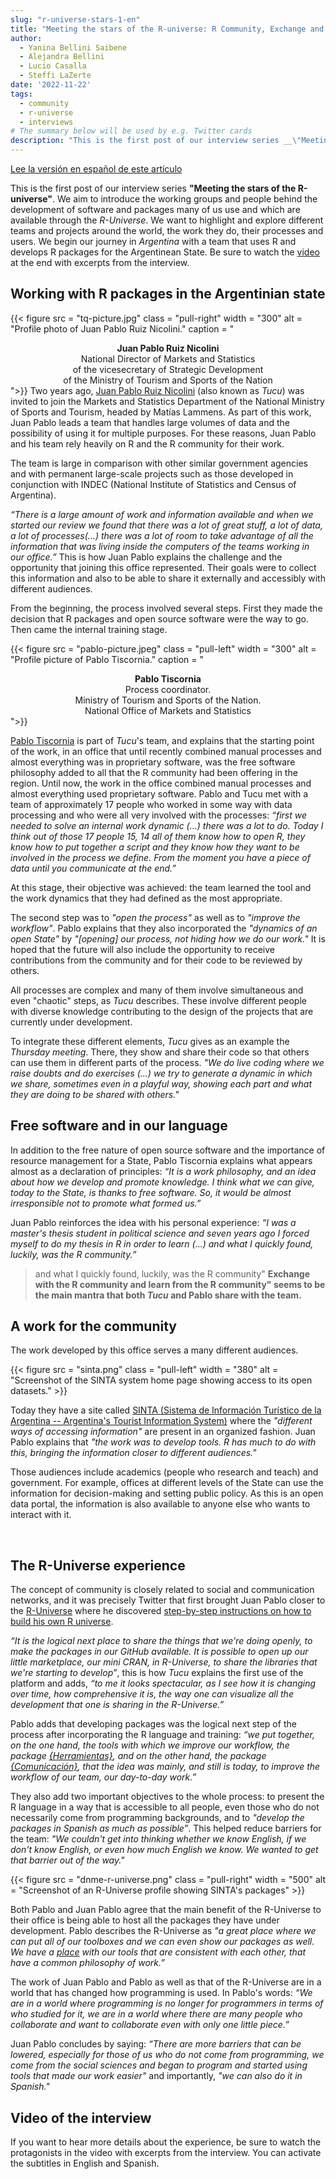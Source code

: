 ```yaml
---
slug: "r-universe-stars-1-en"
title: "Meeting the stars of the R-universe: R Community, Exchange and Learn"
author:
  - Yanina Bellini Saibene
  - Alejandra Bellini
  - Lucio Casalla  
  - Steffi LaZerte
date: '2022-11-22'
tags:
  - community
  - r-universe
  - interviews
# The summary below will be used by e.g. Twitter cards
description: "This is the first post of our interview series __\"Meeting the stars of the R-universe\"__. We begin our journey in _Argentina_ with a team that uses R and develops R packages in the Argentinean State."
---
```


<div class="alert alert-info" role="alert">
<a href="/blog/2022/11/22/r-universe-stars-1-es/" target="_blank">Lee la versión en español de este artículo</a>
</div>

This is the first post of our interview series __"Meeting the stars of the R-universe"__. We aim to introduce the working groups and people behind the development of software and packages many of us use and which are available through the _R-Universe_.  We want to highlight and explore different teams and projects around the world, the work they do, their processes and users. We begin our journey in _Argentina_  with a team that uses R and develops R packages for the Argentinean State. Be sure to watch the [video](#video-of-the-interview) at the end with excerpts from the interview.


## Working with R packages in the Argentinian state
{{< figure src = "tq-picture.jpg" class = "pull-right" width = "300" alt = "Profile photo of Juan Pablo Ruiz Nicolini." caption = "<center><strong>Juan Pablo Ruiz Nicolini</strong><br>National Director of Markets and Statistics<br>of the vicesecretary of Strategic Development <br>of the Ministry of Tourism and Sports of the Nation</center>">}}
Two years ago, [Juan Pablo Ruiz Nicolini](https://twitter.com/TuQmano) (also known as _Tucu_) was invited to join the Markets and Statistics Department of the National Ministry of Sports and Tourism, headed by Matías Lammens. As part of this work, Juan Pablo leads a team that handles large volumes of data and the possibility of using it for multiple purposes. For these reasons, Juan Pablo and his team rely heavily on R and the R community for their work.

[^1]:National Director of Markets and Statistics of the vicesecretary of Strategic Development of the Ministry of Tourism and Sports of the Nation.


The team is large in comparison with other similar government agencies and with permanent large-scale projects such as those developed in conjunction with INDEC (National Institute of Statistics and Census of Argentina).

_“There is a large amount of work and information available and when we started our review we found that there was a lot of great stuff, a lot of data, a lot of processes(...) there was a lot of room to take advantage of all the information that was living inside the computers of the teams working in our office.”_ This is how Juan Pablo explains the challenge and the opportunity that joining this office represented. Their goals were to collect this information and also to be able to share it externally and accessibly with different audiences.


From the beginning, the process involved several steps. First they made the decision that R packages and open source software were the way to go. Then came the internal training stage. 

{{< figure src = "pablo-picture.jpeg" class = "pull-left" width = "300" alt = "Profile picture of Pablo Tiscornia." caption = "<center><strong>Pablo Tiscornia</strong><br>Process coordinator.<br>Ministry of Tourism and Sports of the Nation. <br>National Office of Markets and Statistics</center>">}}

[Pablo Tiscornia](https://twitter.com/pabblo_h) is part of _Tucu_'s team, and explains that the starting point of the work, in an office that until recently combined manual processes and almost everything was in proprietary software, was the free software philosophy added to all that the R community had been offering in the region.  Until now, the work in the office combined manual processes and almost everything used proprietary software. Pablo and Tucu met with a team of approximately 17 people who worked in some way with data processing and who were all very involved with the processes: _“first we needed to solve an internal work dynamic (...) there was a lot to do. Today I think out of those 17 people 15, 14 all of them know how to open R, they know how to put together a script and they know how they want to be involved in the process we define. From the moment you have a piece of data until you communicate at the end.”_

At this stage, their objective was achieved: the team learned the tool and the work dynamics that they had defined as the most appropriate.

The second step was to _"open the process"_ as well as to _"improve the workflow"_. Pablo explains that they also incorporated the _"dynamics of an open State"_ by _"[opening] our process, not hiding how we do our work."_ It is hoped that the future will also include the opportunity to receive contributions from the community and for their code to be reviewed by others.

All processes are complex and many of them involve simultaneous and even "chaotic" steps, as _Tucu_ describes. These involve different people with diverse knowledge contributing to the design of the projects that are currently under development.

To integrate these different elements, _Tucu_ gives as an example the _Thursday meeting_. There, they show and share their code so that others can use them in different parts of the process. _"We do live coding where we raise doubts and do exercises (...) we try to generate a dynamic in which we share, sometimes even in a playful way, showing each part and what they are doing to be shared with others."_


## Free software and in our language

In addition to the free nature of open source software and the importance of resource management for a State, Pablo Tiscornia explains what appears almost as a declaration of principles: _“It is a work philosophy, and an idea about how we develop and promote knowledge. I think what we can give, today to the State, is thanks to free software. So, it would be almost irresponsible not to promote what formed us.”_

Juan Pablo reinforces the idea with his personal experience: _“I was a master's thesis student in political science and seven years ago I forced myself to do my thesis in R in order to learn (...) and what I quickly found, luckily, was the R community.”_

> and what I quickly found, luckily, was the R community"
__Exchange with the R community and learn from the R community" seems to be the main mantra that both _Tucu_ and Pablo share with the team.__


## A work for the community

The work developed by this office serves a many different audiences.

{{< figure src = "sinta.png" class = "pull-left" width = "380" alt = "Screenshot of the SINTA system home page showing access to its open datasets." >}}

Today they have a site called [SINTA (Sistema de Información Turístico de la Argentina -- Argentina's Tourist Information System)](https://www.yvera.tur.ar/sinta/) where the _"different ways of accessing information"_ are present in an organized fashion. Juan Pablo explains that _"the work was to develop tools. R has much to do with this, bringing the information closer to different audiences."_

Those audiences include academics (people who research and teach) and government. For example, offices at different levels of the State can use the information for decision-making and setting public policy. As this is an open data portal, the information is also available to anyone else who wants to interact with it.


</br>


## The R-Universe experience

The concept of community is closely related to social and communication networks, and it was precisely Twitter that first brought Juan Pablo closer to the [R-Universe](https://r-universe.dev/search/) where he discovered [step-by-step instructions on how to build his own R universe](/blog/2021/09/21/creando-tu-r-universe/).

_“It is the logical next place to share the things that we're doing openly, to make the packages in our GitHub available. It is possible to open up our little marketplace, our mini CRAN, in R-Universe, to share the libraries that we're starting to develop”_, this is how _Tucu_ explains the first use of the platform and adds, _“to me it looks spectacular, as I see how it is changing over time, how comprehensive it is, the way one can visualize all the development that one is sharing in the R-Universe.”_

Pablo adds that developing packages was the logical next step of the process after incorporating the R language and training: _“we put together, on the one hand, the tools with which we improve our workflow, the package [{Herramientas}](https://dnme-minturdep.r-universe.dev/ui#package:herramientas), and on the other hand, the package [{Comunicación}](https://dnme-minturdep.r-universe.dev/ui#package:comunicacion), that the idea was mainly, and still is today, to improve the workflow of our team, our day-to-day work.”_

They also add two important objectives to the whole process: to present the R language in a way that is accessible to all people, even those who do not necessarily come from programming backgrounds, and to _"develop the packages in Spanish as much as possible”_. This helped reduce barriers for the team: _"We couldn't get into thinking whether we know English, if we don't know English, or even how much English we know. We wanted to get that barrier out of the way."_

{{< figure src = "dnme-r-universe.png" class = "pull-right" width = "500" alt = "Screenshot of an R-Universe profile showing SINTA's packages" >}}


Both Pablo and Juan Pablo agree that the main benefit of the R-Universe to their office is being able to host all the packages they have under development. Pablo describes the R-Universe as _"a great place where we can put all of our toolboxes and we can even show our packages as well. We have a [place](https://dnme-minturdep.r-universe.dev/ui#packages) with our tools that are consistent with each other, that have a common philosophy of work.”_

The work of Juan Pablo and Pablo as well as that of the R-Universe are in a world that has changed how programming is used. In Pablo's words: _“We are in a world where programming is no longer for programmers in terms of who studied for it, we are in a world where there are many people who collaborate and want to collaborate even with only one little piece.”_

Juan Pablo concludes by saying: _“There are more barriers that can be lowered, especially for those of us who do not come from programming, we come from the social sciences and began to program and started using tools that made our work easier"_  and importantly, _"we can also do it in Spanish."_ 

## Video of the interview

If you want to hear more details about the experience, be sure to watch the protagonists in the video with excerpts from the interview. You can activate the subtitles in English and Spanish.

<div style="position: relative; padding-bottom: 56.25%; height: 0; overflow: hidden;">
  <iframe src="https://player.vimeo.com/video/759138370?h=b3116c79b8" style="position: absolute; top: 0; left: 0; width: 100%; height: 100%; border:0;" title="Entrevista a Juan Pablo y Pablo></iframe>
</div>

